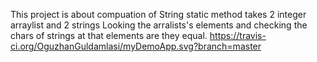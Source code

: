 This project is about compuation of String
static method takes 2 integer arraylist and 2 strings
Looking the arralists's elements and checking the chars of strings at that elements are they equal.
https://travis-ci.org/OguzhanGuldamlasi/myDemoApp.svg?branch=master